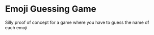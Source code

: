 # Emoji Guessing Game

Silly proof of concept for a game where you have to guess the name of each emoji
